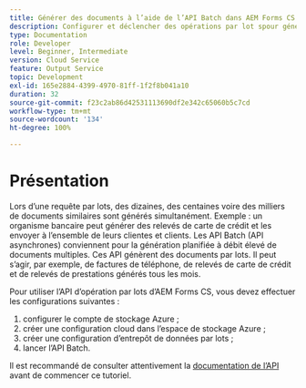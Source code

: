 ```yaml
---
title: Générer des documents à l’aide de l’API Batch dans AEM Forms CS
description: Configurer et déclencher des opérations par lot spour générer des documents.
type: Documentation
role: Developer
level: Beginner, Intermediate
version: Cloud Service
feature: Output Service
topic: Development
exl-id: 165e2884-4399-4970-81ff-1f2f8b041a10
duration: 32
source-git-commit: f23c2ab86d42531113690df2e342c65060b5c7cd
workflow-type: tm+mt
source-wordcount: '134'
ht-degree: 100%

---
```


# Présentation

Lors d’une requête par lots, des dizaines, des centaines voire des milliers de documents similaires sont générés simultanément. Exemple : un organisme bancaire peut générer des relevés de carte de crédit et les envoyer à l’ensemble de leurs clientes et clients.
Les API Batch (API asynchrones) conviennent pour la génération planifiée à débit élevé de documents multiples. Ces API génèrent des documents par lots. Il peut s’agir, par exemple, de factures de téléphone, de relevés de carte de crédit et de relevés de prestations générés tous les mois.

Pour utiliser l’API d’opération par lots d’AEM Forms CS, vous devez effectuer les configurations suivantes :

1. configurer le compte de stockage Azure ;
1. créer une configuration cloud dans l’espace de stockage Azure ;
1. créer une configuration d’entrepôt de données par lots ;
1. lancer lʼAPI Batch.

Il est recommandé de consulter attentivement la [documentation de l’API](https://experienceleague.adobe.com/docs/experience-manager-cloud-service/assets/batch-api.yaml?lang=fr) avant de commencer ce tutoriel.
